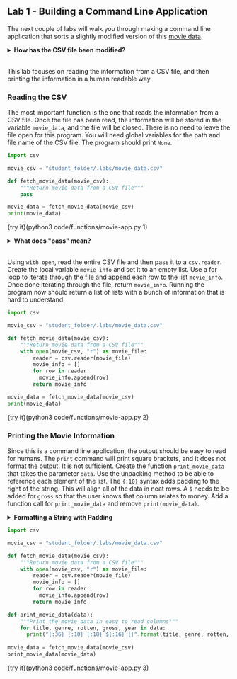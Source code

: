 ## Lab 1 - Building a Command Line Application

The next couple of labs will walk you through making a command line application that sorts a slightly modified version of this [movie data](https://gist.github.com/tiangechen/b68782efa49a16edaf07dc2cdaa855ea). 

<details>
  <summary><strong>How has the CSV file been modified?</strong></summary>
  The CSV file used for this project only contains the columns for the film, genre, Rotten Tomatoes score, the worldwide gross, and the year the film was released. Including all of the data would be too world for the terminal. Rows of data would go onto a second line, which hurt human readability. In addition, duplicates were removed, and a few of the genres needed to be capitalized.
</details><br>

This lab focuses on reading the information from a CSV file, and then printing the information in a human readable way.

### Reading the CSV
The most important function is the one that reads the information from a CSV file. Once the file has been read, the information will be stored in the variable `movie_data`, and the file will be closed. There is no need to leave the file open for this program. You will need global variables for the path and file name of the CSV file. The program should print `None`.

```python
import csv

movie_csv = "student_folder/.labs/movie_data.csv"

def fetch_movie_data(movie_csv):
    """Return movie data from a CSV file"""
    pass

movie_data = fetch_movie_data(movie_csv) 
print(movie_data)
```

{try it}(python3 code/functions/movie-app.py 1)

<details>
  <summary><strong>What does "pass" mean?</strong></summary>
  Think of <code>pass</code> as a placeholder for a function. We know that the function needs to do something or else an error message will appear. Using <code>pass</code> means that the function will not do anything, but there will not be an error message either.
</details><br>

Using `with open`, read the entire CSV file and then pass it to a `csv.reader`. Create the local variable `movie_info` and set it to an empty list. Use a for loop to iterate through the file and append each row to the list `movie_info`. Once done iterating through the file, return `movie_info`. Running the program now should return a list of lists with a bunch of information that is hard to understand.

```python
import csv

movie_csv = "student_folder/.labs/movie_data.csv"

def fetch_movie_data(movie_csv):
    """Return movie data from a CSV file"""
    with open(movie_csv, "r") as movie_file:
        reader = csv.reader(movie_file)
        movie_info = []
        for row in reader:
          movie_info.append(row)
        return movie_info

movie_data = fetch_movie_data(movie_csv) 
print(movie_data)
```

{try it}(python3 code/functions/movie-app.py 2)

### Printing the Movie Information
Since this is a command line application, the output should be easy to read for humans. The `print` command will print square brackets, and it does not format the output. It is not sufficient. Create the function `print_movie_data` that takes the parameter `data`. Use the unpacking method to be able to reference each element of the list. The `{:10}` syntax adds padding to the right of the string. This will align all of the data in neat rows. A `$` needs to be added for `gross` so that the user knows that column relates to money. Add a function call for `print_movie_data` and remove `print(movie_data)`.

<details>
  <summary><strong>Formatting a String with Padding</strong></summary>
  <img src=".guides/images/formatting-columns.png" />
</details>

```python
import csv

movie_csv = "student_folder/.labs/movie_data.csv"

def fetch_movie_data(movie_csv):
    """Return movie data from a CSV file"""
    with open(movie_csv, "r") as movie_file:
        reader = csv.reader(movie_file)
        movie_info = []
        for row in reader:
          movie_info.append(row)
        return movie_info

def print_movie_data(data):
    """Print the movie data in easy to read columns"""
    for title, genre, rotten, gross, year in data:
      print("{:36} {:10} {:18} ${:16} {}".format(title, genre, rotten, gross, year))
      
movie_data = fetch_movie_data(movie_csv) 
print_movie_data(movie_data)
```

{try it}(python3 code/functions/movie-app.py 3)

